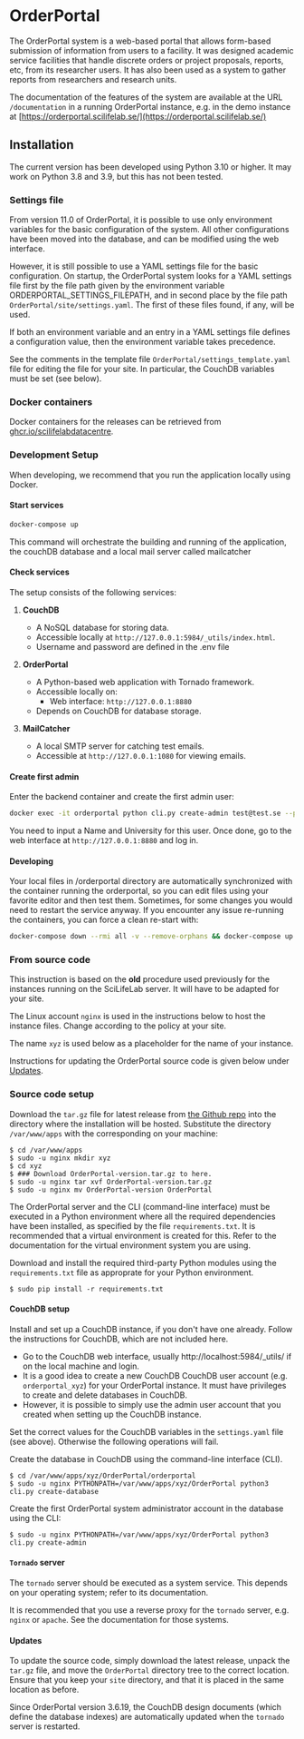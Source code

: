 OrderPortal
===========

The OrderPortal system is a web-based portal that allows form-based
submission of information from users to a facility. It was designed
academic service facilities that handle discrete orders or project
proposals, reports, etc, from its researcher users. It has also been
used as a system to gather reports from researchers and research
units.

The documentation of the features of the system are available at the
URL `/documentation` in a running OrderPortal instance, e.g. in
the demo instance at
[https://orderportal.scilifelab.se/](https://orderportal.scilifelab.se/)


## Installation

The current version has been developed using Python 3.10 or higher.
It may work on Python 3.8 and 3.9, but this has not been tested.

### Settings file

From version 11.0 of OrderPortal, it is possible to use only environment
variables for the basic configuration of the system. All other configurations
have been moved into the database, and can be modified using the web interface.

However, it is still possible to use a YAML settings file for the basic configuration.
On startup, the OrderPortal system looks for a YAML settings file first by the
file path given by the environment variable ORDERPORTAL_SETTINGS_FILEPATH, and
in second place by the file path `OrderPortal/site/settings.yaml`. The first of
these files found, if any, will be used.

If both an environment variable and an entry in a YAML settings file defines
a configuration value, then the environment variable takes precedence.

See the comments in the template file
`OrderPortal/settings_template.yaml` file for editing the file for
your site. In particular, the CouchDB variables must be set (see
below).

### Docker containers

Docker containers for the releases can be retrieved from
[ghcr.io/scilifelabdatacentre](ghcr.io/scilifelabdatacentre/orderportal).


### Development Setup

When developing, we recommend that you run the application locally using Docker.

#### Start services

```bash
docker-compose up
```

This command will orchestrate the building and running of the application, the couchDB database and a local mail server called mailcatcher

#### Check services

The setup consists of the following services:

1. **CouchDB**  
   - A NoSQL database for storing data.  
   - Accessible locally at `http://127.0.0.1:5984/_utils/index.html`.  
   - Username and password are defined in the .env file

2. **OrderPortal**  
   - A Python-based web application with Tornado framework.  
   - Accessible locally on:  
     - Web interface: `http://127.0.0.1:8880`  
   - Depends on CouchDB for database storage.  

3. **MailCatcher**  
   - A local SMTP server for catching test emails.  
   - Accessible at `http://127.0.0.1:1080` for viewing emails.  

#### Create first admin

Enter the backend container and create the first admin user:

```bash
docker exec -it orderportal python cli.py create-admin test@test.se --password test_password
```

You need to input a Name and University for this user. Once done, go to the web interface at `http://127.0.0.1:8880` and log in.

#### Developing

Your local files in /orderportal directory are automatically synchronized with the container running the orderportal, so you can edit files using your favorite editor and then test them.
Sometimes, for some changes you would need to restart the service anyway. If you encounter any issue re-running the containers, you can force a clean re-start with:

```bash
docker-compose down --rmi all -v --remove-orphans && docker-compose up
```


### From source code

This instruction is based on the **old** procedure used previously for the
instances running on the SciLifeLab server. It will have to be adapted
for your site.

The Linux account `nginx` is used in the instructions below to host
the instance files. Change according to the policy at your site.

The name `xyz` is used below as a placeholder for the name of your instance.

Instructions for updating the OrderPortal source code is given below
under [Updates](#updates).

### Source code setup

Download the `tar.gz` file for latest release from
[the Github repo](https://github.com/pekrau/OrderPortal/releases)
into the directory where the installation will be hosted. Substitute
the directory `/var/www/apps` with the corresponding on your machine:

    $ cd /var/www/apps
    $ sudo -u nginx mkdir xyz
    $ cd xyz
    $ ### Download OrderPortal-version.tar.gz to here.
    $ sudo -u nginx tar xvf OrderPortal-version.tar.gz
    $ sudo -u nginx mv OrderPortal-version OrderPortal

The OrderPortal server and the CLI (command-line interface) must be
executed in a Python environment where all the required dependencies
have been installed, as specified by the file `requirements.txt`.  It
is recommended that a virtual environment is created for this. Refer
to the documentation for the virtual environment system you are using.

Download and install the required third-party Python modules using the
`requirements.txt` file as approprate for your Python environment.

    $ sudo pip install -r requirements.txt

#### CouchDB setup

Install and set up a CouchDB instance, if you don't have one
already. Follow the instructions for CouchDB, which are not included
here.

- Go to the CouchDB web interface, usually http://localhost:5984/_utils/
  if on the local machine and login.
- It is a good idea to create a new CouchDB CouchDB user account
  (e.g. `orderportal_xyz`) for your OrderPortal instance. It must have
  privileges to create and delete databases in CouchDB.
- However, it is possible to simply use the admin user account that you
  created when setting up the CouchDB instance.

Set the correct values for the CouchDB variables in the `settings.yaml` file
(see above). Otherwise the following operations will fail.

Create the database in CouchDB using the command-line interface (CLI).

    $ cd /var/www/apps/xyz/OrderPortal/orderportal
    $ sudo -u nginx PYTHONPATH=/var/www/apps/xyz/OrderPortal python3 cli.py create-database

Create the first OrderPortal system administrator account in the database using the CLI:

    $ sudo -u nginx PYTHONPATH=/var/www/apps/xyz/OrderPortal python3 cli.py create-admin

#### `Tornado` server

The `tornado` server should be executed as a system service. This depends
on your operating system; refer to its documentation.

It is recommended that you use a reverse proxy for the `tornado`
server, e.g. `nginx` or `apache`. See the documentation for those
systems.

#### Updates

To update the source code, simply download the latest release, unpack
the `tar.gz` file, and move the `OrderPortal` directory tree to the
correct location.  Ensure that you keep your `site` directory, and
that it is placed in the same location as before.

Since OrderPortal version 3.6.19, the CouchDB design documents (which
define the database indexes) are automatically updated when the
`tornado` server is restarted.
